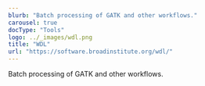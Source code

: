 ```yaml
---
blurb: "Batch processing of GATK and other workflows."
carousel: true
docType: "Tools"
logo: ../_images/wdl.png
title: "WDL"
url: "https://software.broadinstitute.org/wdl/"
---
```


Batch processing of GATK and other workflows.
